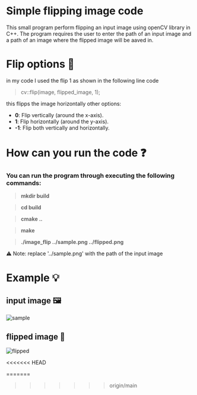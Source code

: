 # Simple flipping image code

This small program perform flipping an input image using openCV
library in C++. The program requires the user to enter the path
of an input image and a path of an image where the flipped image
will be aaved in.

# Flip options 🔧

in my code I used the flip 1 as shown in the following line code

> cv::flip(image, flipped_image, 1);

this flipps the image horizontally
other options:

- **0**: Flip vertically (around the x-axis).
- **1**: Flip horizontally (around the y-axis).
- **-1**: Flip both vertically and horizontally.
	
# How can you run the code ❓

### You can run the program through executing the following commands:

>**mkdir build**

>**cd build**

>**cmake ..**

>**make**

>**./image_flip ../sample.png ../flipped.png**


⚠️ Note: replace '../sample.png' with the path of the input image

# Example 💡

## input image 🖼️

![sample](https://github.com/user-attachments/assets/1e25bdf4-724d-4b9e-bb18-6eb15917d884)

## flipped image 🔁

![flipped](https://github.com/user-attachments/assets/90298211-71ee-479c-9505-b89199ccbc48)

<<<<<<< HEAD

=======
>>>>>>> origin/main
